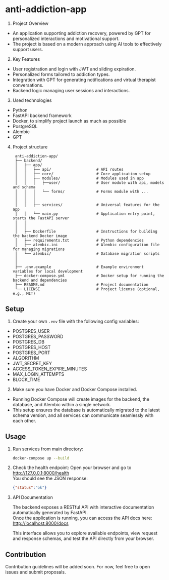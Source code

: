 # anti-addiction-app
1. Project Overview
- An application supporting addiction recovery, powered by GPT for personalized interactions and motivational support.
- The project is based on a modern approach using AI tools to effectively support users.

2. Key Features
- User registration and login with JWT and sliding expiration.
- Personalized forms tailored to addiction types.
- Integration with GPT for generating notifications and virtual therapist conversations.
- Backend logic managing user sessions and interactions.

3. Used technologies
- Python
- FastAPI backend framework
- Docker, to simplify project launch as much as possible
- PostgreSQL
- Alembic
- GPT
4. Project structure
   ```
    anti-addiction-app/
    ├── backend/
    │   ├── app/
    │   │   ├── api/                    # API routes
    │   │   ├── core/                   # Core application setup
    │   │   ├── modules/                # Modules used in app
    │   │   │   ├──user/                # User module with api, models and schema
    │   │   │   └── forms/              # Forms module with ...
    │   │   │
    │   │   │
    │   │   ├── services/               # Universal features for the app 
    │   │   └── main.py                 # Application entry point, starts the FastAPI server
    │   │
    │   │
    │   ├── Dockerfile                  # Instructions for building the backend Docker image
    │   ├── requirements.txt            # Python dependencies
    │   ├── alembic.ini                 # Alembic configuration file for managing migrations
    │   └── alembic/                    # Database migration scripts
    │
    │
    ├── .env.example                    # Example environment variables for local development
    ├── docker-compose.yml              # Docker setup for running the backend and dependencies
    ├── README.md                       # Project documentation
    └── LICENSE                         # Project license (optional, e.g., MIT)
   ```
## Setup

1. Create your own `.env` file with the following config variables:
- POSTGRES_USER
- POSTGRES_PASSWORD
- POSTGRES_DB
- POSTGRES_HOST
- POSTGRES_PORT
- ALGORITHM
- JWT_SECRET_KEY
- ACCESS_TOKEN_EXPIRE_MINUTES
- MAX_LOGIN_ATTEMPTS
- BLOCK_TIME

2. Make sure you have Docker and Docker Compose installed.
- Running Docker Compose will create images for the backend, the database, and Alembic within a single network.
- This setup ensures the database is automatically migrated to the latest schema version, and all services can communicate seamlessly with each other.
   
## Usage

1. Run services from main directory:
    ```bash
    docker-compose up --build
    ```

2. Check the health endpoint:
    Open your browser and go to http://127.0.0.1:8000/health  
    You should see the JSON response:  
    ```json
    {"status":"ok"}
    ```
3. API Documentation

   The backend exposes a RESTful API with interactive documentation automatically generated by FastAPI.  
   Once the application is running, you can access the API docs here:  
   [http://localhost:8000/docs](http://localhost:8000/docs)  

   This interface allows you to explore available endpoints, view request and response schemas, and test the API directly from your browser.

   
## Contribution

Contribution guidelines will be added soon.
For now, feel free to open issues and submit proposals.
